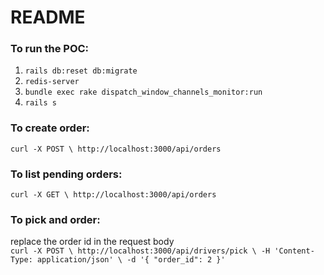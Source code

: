 # README

### To run the POC:

1. `rails db:reset db:migrate`
2. `redis-server`
3. `bundle exec rake dispatch_window_channels_monitor:run`
4. `rails s`

### To create order:
``curl -X POST \
    http://localhost:3000/api/orders``
    
### To list pending orders:
``curl -X GET \
    http://localhost:3000/api/orders``

### To pick and order:
replace the order id in the request body  
``curl -X POST \
    http://localhost:3000/api/drivers/pick \
    -H 'Content-Type: application/json' \
    -d '{ "order_id": 2 }'``
